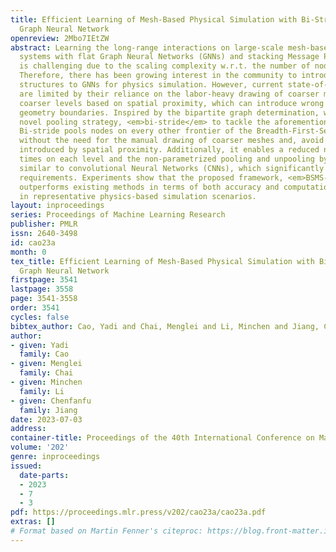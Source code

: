 ```yaml
---
title: Efficient Learning of Mesh-Based Physical Simulation with Bi-Stride Multi-Scale
  Graph Neural Network
openreview: 2Mbo7IEtZW
abstract: Learning the long-range interactions on large-scale mesh-based physical
  systems with flat Graph Neural Networks (GNNs) and stacking Message Passings (MPs)
  is challenging due to the scaling complexity w.r.t. the number of nodes and over-smoothing.
  Therefore, there has been growing interest in the community to introduce <em>multi-scale</em>
  structures to GNNs for physics simulation. However, current state-of-the-art methods
  are limited by their reliance on the labor-heavy drawing of coarser meshes or building
  coarser levels based on spatial proximity, which can introduce wrong edges across
  geometry boundaries. Inspired by the bipartite graph determination, we propose a
  novel pooling strategy, <em>bi-stride</em> to tackle the aforementioned limitations.
  Bi-stride pools nodes on every other frontier of the Breadth-First-Search (BFS),
  without the need for the manual drawing of coarser meshes and, avoid wrong edges
  introduced by spatial proximity. Additionally, it enables a reduced number of MP
  times on each level and the non-parametrized pooling and unpooling by interpolations,
  similar to convolutional Neural Networks (CNNs), which significantly reduces computational
  requirements. Experiments show that the proposed framework, <em>BSMS-GNN</em>, significantly
  outperforms existing methods in terms of both accuracy and computational efficiency
  in representative physics-based simulation scenarios.
layout: inproceedings
series: Proceedings of Machine Learning Research
publisher: PMLR
issn: 2640-3498
id: cao23a
month: 0
tex_title: Efficient Learning of Mesh-Based Physical Simulation with Bi-Stride Multi-Scale
  Graph Neural Network
firstpage: 3541
lastpage: 3558
page: 3541-3558
order: 3541
cycles: false
bibtex_author: Cao, Yadi and Chai, Menglei and Li, Minchen and Jiang, Chenfanfu
author:
- given: Yadi
  family: Cao
- given: Menglei
  family: Chai
- given: Minchen
  family: Li
- given: Chenfanfu
  family: Jiang
date: 2023-07-03
address: 
container-title: Proceedings of the 40th International Conference on Machine Learning
volume: '202'
genre: inproceedings
issued:
  date-parts:
  - 2023
  - 7
  - 3
pdf: https://proceedings.mlr.press/v202/cao23a/cao23a.pdf
extras: []
# Format based on Martin Fenner's citeproc: https://blog.front-matter.io/posts/citeproc-yaml-for-bibliographies/
---
```

